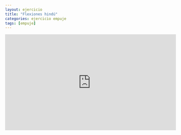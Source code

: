 ```yaml
---
layout: ejercicio
title: "Flexiones hindú"
categories: ejercicio empuje
tags: [empuje]
---
```


<div class="video-responsive">
<iframe width="560" height="315" src="https://www.youtube.com/embed/XelW_d1eABo" title="YouTube video player" frameborder="0" allow="accelerometer; autoplay; clipboard-write; encrypted-media; gyroscope; picture-in-picture" allowfullscreen></iframe></div>

